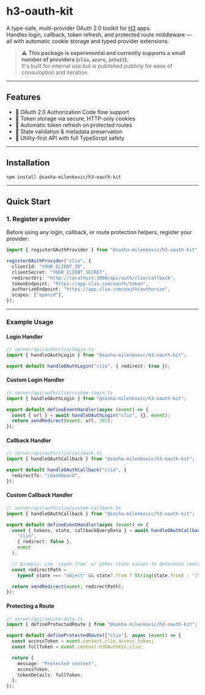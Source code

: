 # h3-oauth-kit

A type-safe, multi-provider OAuth 2.0 toolkit for [H3](https://github.com/unjs/h3) apps.  
Handles login, callback, token refresh, and protected route middleware — all with automatic cookie storage and typed provider extensions.

> ⚠️ **This package is experimental and currently supports a small number of providers (`clio`, `azure`, `intuit`).**  
> It's built for internal use but is published publicly for ease of consumption and iteration.

---

## Features

- 🔐 OAuth 2.0 Authorization Code flow support
- 🍪 Token storage via secure, HTTP-only cookies
- 🔁 Automatic token refresh on protected routes
- 🧠 State validation & metadata preservation
- 🧰 Utility-first API with full TypeScript safety

---

## Installation

```bash
npm install @sasha-milenkovic/h3-oauth-kit
```

---

## Quick Start

### 1. Register a provider

Before using any login, callback, or route protection helpers, register your provider:

```ts
import { registerOAuthProvider } from "@sasha-milenkovic/h3-oauth-kit";

registerOAuthProvider("clio", {
  clientId: "YOUR_CLIENT_ID",
  clientSecret: "YOUR_CLIENT_SECRET",
  redirectUri: "http://localhost:3000/api/auth/clio/callback",
  tokenEndpoint: "https://app.clio.com/oauth/token",
  authorizeEndpoint: "https://app.clio.com/oauth/authorize",
  scopes: ["openid"],
});
```

---

### Example Usage

#### Login Handler

```ts
// server/api/auth/clio/login.ts
import { handleOAuthLogin } from "@sasha-milenkovic/h3-oauth-kit";

export default handleOAuthLogin("clio", { redirect: true });
```

#### Custom Login Handler

```ts
// server/api/auth/clio/custom-login.ts
import { handleOAuthLogin } from "@sasha-milenkovic/h3-oauth-kit";

export default defineEventHandler(async (event) => {
  const { url } = await handleOAuthLogin("clio", {}, event);
  return sendRedirect(event, url, 302);
});
```

#### Callback Handler

```ts
// server/api/auth/clio/callback.ts
import { handleOAuthCallback } from "@sasha-milenkovic/h3-oauth-kit";

export default handleOAuthCallback("clio", {
  redirectTo: "/dashboard",
});
```

#### Custom Callback Handler

```ts
// server/api/auth/clio/custom-callback.ts
import { handleOAuthCallback } from "@sasha-milenkovic/h3-oauth-kit";

export default defineEventHandler(async (event) => {
  const { tokens, state, callbackQueryData } = await handleOAuthCallback(
    "clio",
    { redirect: false },
    event
  );

  // Example: use `state.from` or other state values to determine redirect
  const redirectPath =
    typeof state === "object" && state?.from ? String(state.from) : "/";

  return sendRedirect(event, redirectPath);
});
```

#### Protecting a Route

```ts
// server/api/secure-data.ts
import { defineProtectedRoute } from "@sasha-milenkovic/h3-oauth-kit";

export default defineProtectedRoute(["clio"], async (event) => {
  const accessToken = event.context.clio_access_token;
  const fullToken = event.context.h3OAuthKit.clio;

  return {
    message: "Protected content",
    accessToken,
    tokenDetails: fullToken,
  };
});
```
